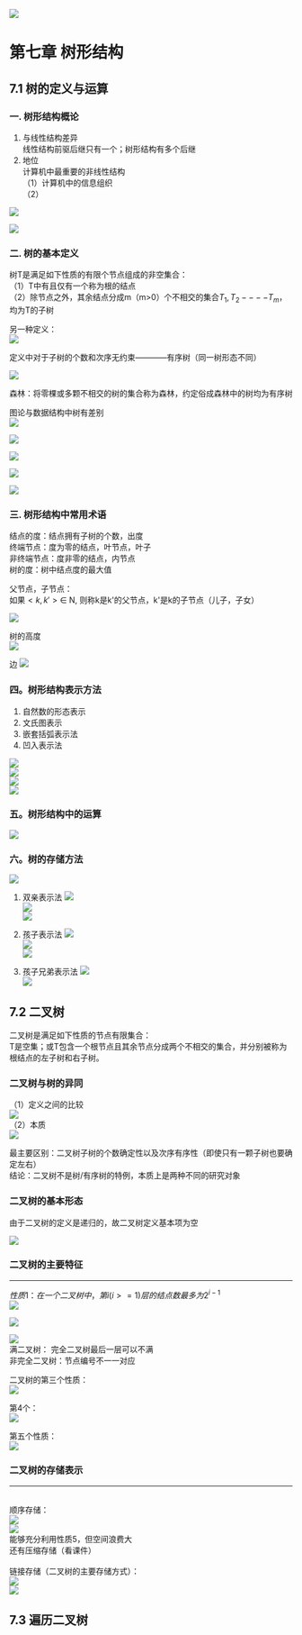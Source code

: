 ![](./picture/2825320b9f335d7d326ee49246ff062.jpg)
# 第七章 树形结构
## 7.1 树的定义与运算
### 一. 树形结构概论  
1. 与线性结构差异  
线性结构前驱后继只有一个；树形结构有多个后继  
2. 地位  
计算机中最重要的非线性结构  
（1）计算机中的信息组织  
（2）

![](./picture/c5ff9d3eedb6c47eb255700cd1723e0.jpg)  

![](./picture/5a1e594a88f457535c90bb5985992bd.jpg)  
### 二. 树的基本定义  
树T是满足如下性质的有限个节点组成的非空集合：  
（1）T中有且仅有一个称为根的结点   
（2）除节点之外，其余结点分成m（m>0）个不相交的集合$T_1, T_2 ---- T_m$，均为T的子树    

另一种定义：  
![](./picture/035cbc8a8b4eaf83d86c900a9c9fa75.jpg)  

定义中对于子树的个数和次序无约束————有序树（同一树形态不同）  

![](./picture/b426986064af64d17dd7ef1b24b1469.jpg)   

森林：将零棵或多颗不相交的树的集合称为森林，约定俗成森林中的树均为有序树  

图论与数据结构中树有差别  
![](./picture/ef864a826a3355888d09ef7c5cfbd4d.jpg)  

![](./picture/5373cffa2f0f96c3f67379c489b356c.jpg)  

![](./picture/1e9051c0e3c9ac88def6e55254e54b5.jpg)  

![](./picture/ca741516e5199078ce1ddf0362c1beb.jpg)  

![](./picture/a39fa4c516b085829f54cba06a6c75f.jpg)  

### 三. 树形结构中常用术语  
结点的度：结点拥有子树的个数，出度  
终端节点：度为零的结点，叶节点，叶子  
非终端节点：度非零的结点，内节点  
树的度：树中结点度的最大值 
  
父节点，子节点：  
如果$<k, k'> \in$ N, 则称k是k'的父节点，k'是k的子节点（儿子，子女）  

![](./picture/1711369271791.png)  

树的高度  
![](./picture/a85e959842bba88ecf179bf2125c481.jpg)

边
![](./picture/167cca39a0f64ed2c45db109e39978a.jpg)    

### 四。树形结构表示方法
1. 自然数的形态表示  
2. 文氏图表示  
3. 嵌套括弧表示法  
4. 凹入表示法  

![](./picture/1711369644431.png)  
![](./picture/1711369741461.png)  
![](./picture/1711369783543.png)  
![](./picture/3acec89999171dc334d20a876c96b94.jpg)  

### 五。树形结构中的运算 
![](./picture/ebd99dd770326f58b349b403c02e143.jpg)  

### 六。树的存储方法
![](./picture/01a9eb855ef7e376edd4195aa52c291.jpg)  

1. 双亲表示法
![](./picture/a90ee6a7916f8d911e86211959e603a.jpg)  
![](./picture/be62f2ea47cd1023f62981c9bbd6195.jpg)  
![](./picture/561d3b28038465edbd1cb1a37d853fa.jpg)   

2. 孩子表示法
![](./picture/d5830456eb01cf7fbd1d57ce64e9555.jpg)  
![](./picture/dda2b1d80e0caf97341db0b7cb72477.jpg)  
![](./picture/7cf1d00f53c6a69705558a2c4c43665.jpg)  

3. 孩子兄弟表示法
![](./picture/e466df566fa34f29854fcd09c1e4685.jpg)  
![](./picture/44aa8db735d0513e9a7987f6ff8af9b.jpg)  


## 7.2 二叉树
二叉树是满足如下性质的节点有限集合：    
T是空集；或T包含一个根节点且其余节点分成两个不相交的集合，并分别被称为根结点的左子树和右子树。  
### 二叉树与树的异同  
（1）定义之间的比较  
![](./picture/934dee7c54f777b6bd3f452d4b6cef9.jpg)  
（2）本质  
![](./picture/1711529246123.png)  

最主要区别：二叉树子树的个数确定性以及次序有序性（即使只有一颗子树也要确定左右）  
结论：二叉树不是树/有序树的特例，本质上是两种不同的研究对象  
### 二叉树的基本形态  
由于二叉树的定义是递归的，故二叉树定义基本项为空   

![](./picture/89892cf545fecd1debefb9ccaea0a94.jpg)  

### 二叉树的主要特征
------
$性质1：在一个二叉树中，第i(i>=1)层的结点数最多为2^{i-1}$   
![](./picture/cd2aa88b0e9a0f7ae766de92f61539b.jpg)  

![](./picture/d6b6b109ef14aef032548d7532fde8c.jpg)  

![](./picture/73af0cb35575fe4d29b98489feef131.jpg)    
满二叉树：
完全二叉树最后一层可以不满  
非完全二叉树：节点编号不一一对应   

二叉树的第三个性质：  
![](./picture/1711530774791.png)  

第4个：  
![](./picture/1711530844524.png)  

第五个性质：  
![](./picture/1711531471581.png)  

### 二叉树的存储表示  
------  
\
顺序存储：  
![](./picture/1711532122434.png)  
![](./picture/1711532122434.png)   
能够充分利用性质5，但空间浪费大  
还有压缩存储（看课件）  
\
链接存储（二叉树的主要存储方式）：  
![](./picture/1711532754830.png)  
![](./picture/1711533885174.png)    

## 7.3 遍历二叉树


